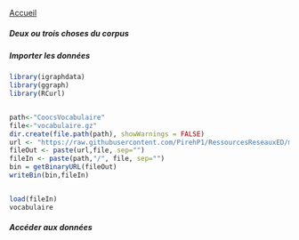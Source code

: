 
[Accueil](https://github.com/PirehP1/RessourcesReseauxED/blob/master/README.md)

##### Deux ou trois choses du corpus

##### Importer les données 
```R
library(igraphdata)
library(ggraph)
library(RCurl)


path<-"CoocsVocabulaire"
file<-"vocabulaire.gz"
dir.create(file.path(path), showWarnings = FALSE)
url <- "https://raw.githubusercontent.com/PirehP1/RessourcesReseauxED/master/data/"
fileOut <- paste(url,file, sep="")
fileIn <- paste(path,"/", file, sep="")
bin = getBinaryURL(fileOut) 
writeBin(bin,fileIn)  


load(fileIn)
vocabulaire
```
##### Accéder aux données
